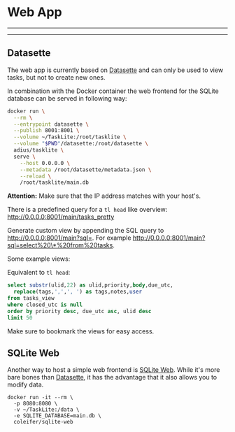 # Web App

---
<!-- toc -->
---


## Datasette

The web app is currently based on [Datasette] and can
only be used to view tasks, but not to create new ones.

In combination with the Docker container
the web frontend for the SQLite database can be served in following way:

[Datasette]: https://github.com/simonw/datasette

```sh
docker run \
  --rm \
  --entrypoint datasette \
  --publish 8001:8001 \
  --volume ~/TaskLite:/root/tasklite \
  --volume "$PWD"/datasette:/root/datasette \
  adius/tasklite \
  serve \
    --host 0.0.0.0 \
    --metadata /root/datasette/metadata.json \
    --reload \
    /root/tasklite/main.db
```

**Attention:** Make sure that the IP address matches with your host's.

There is a predefined query for a `tl head` like overview:
<http://0.0.0.0:8001/main/tasks_pretty>

Generate custom view by appending the SQL query to
<http://0.0.0.0:8001/main?sql=>.
For example <http://0.0.0.0:8001/main?sql=select%20\*%20from%20tasks>.


Some example views:

Equivalent to `tl head`:
```sql
select substr(ulid,22) as ulid,priority,body,due_utc,
  replace(tags,',',', ') as tags,notes,user
from tasks_view
where closed_utc is null
order by priority desc, due_utc asc, ulid desc
limit 50
```

Make sure to bookmark the views for easy access.


## SQLite Web

Another way to host a simple web frontend is [SQLite Web].
While it's more bare bones than [Datasette],
it has the advantage that it also allows you to modify data.

[SQLite Web]: https://github.com/coleifer/sqlite-web

```
docker run -it --rm \
  -p 8080:8080 \
  -v ~/TaskLite:/data \
  -e SQLITE_DATABASE=main.db \
  coleifer/sqlite-web
```
